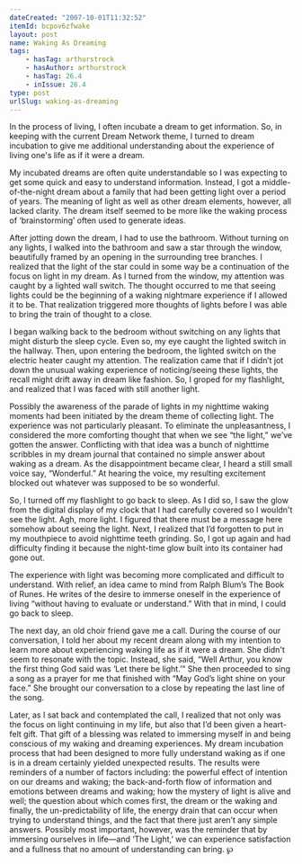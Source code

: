 ```yaml
---
dateCreated: "2007-10-01T11:32:52"
itemId: bcpov6zfwake
layout: post
name: Waking As Dreaming
tags:
    - hasTag: arthurstrock
    - hasAuthor: arthurstrock
    - hasTag: 26.4
    - inIssue: 26.4
type: post
urlSlug: waking-as-dreaming
---
```


In the process of living, I often incubate a dream to get information. So, in keeping with the current Dream Network theme, I turned to dream incubation to give me additional understanding about the experience of living one's life as if it were a dream.

My incubated dreams are often quite understandable so I was expecting to get some quick and easy to understand information. Instead, I got a middle-of-the-night dream about a family that had been getting light over a period of years. The meaning of light as well as other dream elements, however, all lacked clarity. The dream itself seemed to be more like the waking process of ‘brainstorming’ often used to generate ideas.

After jotting down the dream, I had to use the bathroom. Without turning on any lights, I walked into the bathroom and saw a star through the window, beautifully framed by an opening in the surrounding tree branches. I realized that the light of the star could in some way be a continuation of the focus on light in my dream. As I turned from the window, my attention was caught by a lighted wall switch. The thought occurred to me that seeing lights could be the beginning of a waking nightmare experience if I allowed it to be. That realization triggered more thoughts of lights before I was able to bring the train of thought to a close.

I began walking back to the bedroom without switching on any lights that might disturb the sleep cycle. Even so, my eye caught the lighted switch in the hallway. Then, upon entering the bedroom, the lighted switch on the electric heater caught my attention. The realization came that if I didn’t jot down the unusual waking experience of noticing/seeing these lights, the recall might drift away in dream like fashion. So, I groped for my flashlight, and realized that I was faced with still another light.

Possibly the awareness of the parade of lights in my nighttime waking moments had been initiated by the dream theme of collecting light. The experience was not particularly pleasant. To eliminate the unpleasantness, I considered the more comforting thought that when we see “the light,” we’ve gotten the answer. Conflicting with that idea was a bunch of nighttime scribbles in my dream journal that contained no simple answer about waking as a dream. As the disappointment became clear, I heard a still small voice say, “Wonderful.” At hearing the voice, my resulting excitement blocked out whatever was supposed to be so wonderful.

So, I turned off my flashlight to go back to sleep. As I did so, I saw the glow from the digital display of my clock that I had carefully covered so I wouldn't see the light. Agh, more light. I figured that there must be a message here somehow about seeing the light. Next, I realized that I’d forgotten to put in my mouthpiece to avoid nighttime teeth grinding. So, I got up again and had difficulty finding it because the night-time glow built into its container had gone out.

The experience with light was becoming more complicated and difficult to understand. With relief, an idea came to mind from Ralph Blum’s The Book of Runes. He writes of the desire to immerse oneself in the experience of living “without having to evaluate or understand.” With that in mind, I could go back to sleep.

The next day, an old choir friend gave me a call. During the course of our conversation, I told her about my recent dream along with my intention to learn more about experiencing waking life as if it were a dream. She didn't seem to resonate with the topic. Instead, she said, “Well Arthur, you know the first thing God said was ‘Let there be light.’” She then proceeded to sing a song as a prayer for me that finished with “May God’s light shine on your face.” She brought our conversation to a close by repeating the last line of the song.

Later, as I sat back and contemplated the call, I realized that not only was the focus on light continuing in my life, but also that I’d been given a heart-felt gift. That gift of a blessing was related to immersing myself in and being conscious of my waking and dreaming experiences. My dream incubation process that had been designed to more fully understand waking as if one is in a dream certainly yielded unexpected results. The results were reminders of a number of factors including: the powerful effect of intention on our dreams and waking; the back-and-forth flow of information and emotions between dreams and waking; how the mystery of light is alive and well; the question about which comes first, the dream or the waking and finally, the un-predictability of life, the energy drain that can occur when trying to understand things, and the fact that there just aren’t any simple answers. Possibly most important, however, was the reminder that by immersing ourselves in life—and ‘The Light,’ we can experience satisfaction and a fullness that no amount of understanding can bring. ℘
